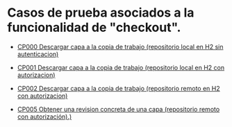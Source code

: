 
# Casos de prueba asociados a la funcionalidad de "checkout".

* [CP000 Descargar capa a la copia de trabajo (repositorio local en H2 sin autenticacion)](CP000/testVC00CO00CP000.md)

* [CP001 Descargar capa a la copia de trabajo (repositorio local en H2 con autorizacion)](CP001/testVC00CO00CP001.md)

* [CP002 Descargar capa a la copia de trabajo (repositorio remoto en H2 con autorizacion)](CP002/testVC00CO00CP002.md)

* [CP005 Obtener una revision concreta de una capa (repositorio remoto con autorización).)](CP005/testVC00CO00CP005.md)

